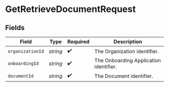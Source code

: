 # GetRetrieveDocumentRequest


## Fields

| Field                                  | Type                                   | Required                               | Description                            |
| -------------------------------------- | -------------------------------------- | -------------------------------------- | -------------------------------------- |
| `organizationId`                       | *string*                               | :heavy_check_mark:                     | The Organization identifier.           |
| `onboardingId`                         | *string*                               | :heavy_check_mark:                     | The Onboarding Application identifier. |
| `documentId`                           | *string*                               | :heavy_check_mark:                     | The Document identifier.               |